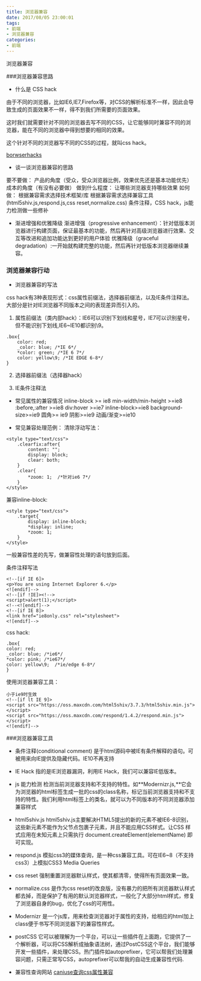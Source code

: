 ```yaml
---
title: 浏览器兼容
date: 2017/08/05 23:00:01
tags: 
- 前端
- 浏览器兼容
categories: 
- 前端
---
```

浏览器兼容
<!--more-->

###浏览器兼容思路

- 什么是 CSS hack

由于不同的浏览器，比如IE6,IE7,Firefox等，对CSS的解析标准不一样，因此会导致生成的页面效果不一样，得不到我们所需要的页面效果。

这时我们就需要针对不同的浏览器去写不同的CSS，让它能够同时兼容不同的浏览器，能在不同的浏览器中得到想要的相同的效果。

这个针对不同的浏览器写不同的CSS的过程，就叫css hack。



[borwserhacks](http://browserhacks.com)
- 谈一谈浏览器兼容的思路

要不要做：
  产品的角度（受众，受众浏览器比例，效果优先还是基本功能优先）
成本的角度（有没有必要做）
做到什么程度：
让哪些浏览器支持哪些效果
如何做：
根据兼容需求选择技术框架/库
根据兼容需求选择兼容工具(html5shiv.js,respond.js,css reset,normalize.css)
条件注释，CSS hack，js能力检测做一些修补

- 渐进增强和优雅降级
渐进增强（progressive enhancement）：针对低版本浏览器进行构建页面，保证最基本的功能，然后再针对高级浏览器进行效果、交互等改进和追加功能达到更好的用户体验
优雅降级（graceful degradation）:一开始就构建完整的功能，然后再针对低版本浏览器继续兼容。
### 浏览器兼容行动

- 浏览器兼容的写法

css hack有3种表现形式：css属性前缀法，选择器前缀法，以及IE条件注释法。大部分是针对IE浏览器不同版本之间的表现差异而引入的。
1. 属性前缀法（类内部hack）：IE6可以识别下划线和星号，IE7可以识别星号，但不能识别下划线,IE6~IE10都识别\9。
```
.box{
	color: red;
	_color: blue; /*IE 6*/
	*color: green; /*IE 6 7*/
	color: yellow\9; /*IE EDGE 6-8*/
}
```
2. 选择器前缀法（选择器hack）

3. IE条件注释法

- 常见属性的兼容情况
inline-block >= ie8
min-width/min-height >=ie8
:before,:after >=ie8
div:hover >=ie7
inline-block>=ie8
background-size>=ie9
圆角>= ie9
阴影>=ie9
动画/渐变>=ie10

- 常见兼容处理范例：
清除浮动写法：
```
<style type="text/css">
	.clearfix:after{
		content: "";
		display: block;
		clear: both;
	}
	.clear{
		*zoom: 1;  /*针对ie6 7*/
	}
</style>
```
兼容inline-block:
```
<style type="text/css">
	.target{
		display: inline-block;
		*display: inline;
		*zoom: 1;
	}
</style>
```
一般兼容性差的先写，做兼容性处理的语句放到后面。

条件注释写法
```
<!--[if IE 6]>
<p>You are using Internet Explorer 6.</p>
<![endif]-->
<!--[if !IE]><!-->
<script>alert(1);</script>
<!--<![endif]-->
<!--[if IE 8]>
<link href="ie8only.css" rel="stylesheet">
<![endif]-->
```

css hack:
```
.box{
color: red;
_color: blue; /*ie6*/
*color: pink; /*ie67*/
color: yellow\9;  /*ie/edge 6-8*/
}
```

使用浏览器兼容工具：
```
小于ie9时生效
<!--[if lt IE 9]>
<script src="https://oss.maxcdn.com/html5shiv/3.7.3/html5shiv.min.js"></script>
<script src="https://oss.maxcdn.com/respond/1.4.2/respond.min.js"></script>
<![endif]-->

```


###浏览器兼容工具

- 条件注释(conditional comment)
是于html源码中被IE有条件解释的语句。可被用来向IE提供及隐藏代码。IE10不再支持
- IE Hack
指的是IE浏览器漏洞，利用IE Hack，我们可以兼容IE低版本。
- js 能力检测
检测当前浏览器支持和不支持的特性。如**Modernizr.js,**它会为浏览器的html标签生成一批的css的class名称，标记当前浏览器支持和不支持的特性。我们利用html标签上的类名，就可以为不同版本的不同浏览器添加兼容样式
- html5shiv.js
html5shiv.js主要解决HTML5提出的新的元素不被IE6-8识别，这些新元素不能作为父节点包裹子元素，并且不能应用CSS样式。让CSS 样式应用在未知元素上只需执行 document.createElement(elementName) 即可实现。
- respond.js
模拟css3的媒体查询，是一种css兼容工具。可在IE6~8（不支持css3）上模拟CSS3 Media Queries
- css reset
强制重置浏览器默认样式，使其都清零，使得所有页面效果一致。
- normalize.css
是作为css reset的改良版，没有暴力的把所有浏览器默认样式都去掉，而是保护了有用的默认浏览器样式，一般化了大部分html样式，修复了浏览器自身的bug，优化了css的可用性。
- Modernizr
是一个js库，用来检查浏览器对于属性的支持，给相应的html加上class便于书写不同浏览器下的兼容性样式。
- postCSS
它可以被理解为一个平台，可以让一些插件在上面跑，它提供了一个解析器，可以将CSS解析成抽象语法树，通过PostCSS这个平台，我们能够开发一些插件，来处理CSS。热门插件如autoprefixer，它可以帮我们处理兼容问题，只需正常写CSS，autoprefixer可以帮我的自动生成兼容性代码.

- 兼容性查询网站
[caniuse查询css属性兼容](http://caniuse.com)
